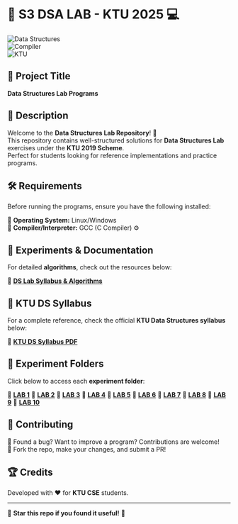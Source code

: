 # 🚀 S3 DSA LAB - KTU 2025 💻  

![Data Structures](https://img.shields.io/badge/Data%20Structures-Arrays%20%7C%20Linked%20Lists%20%7C%20Trees-blue)  
![Compiler](https://img.shields.io/badge/Compiler-GCC%20%7C%20C-green)  
![KTU](https://img.shields.io/badge/Scheme-KTU%202019-orange)  

## 📌 Project Title  
**Data Structures Lab Programs**  

## 📖 Description  
Welcome to the **Data Structures Lab Repository**! 🎯  
This repository contains well-structured solutions for **Data Structures Lab** exercises under the **KTU 2019 Scheme**.  
Perfect for students looking for reference implementations and practice programs.  

## 🛠️ Requirements  
Before running the programs, ensure you have the following installed:  

🔹 **Operating System:** Linux/Windows  
🔹 **Compiler/Interpreter:** GCC (C Compiler) ⚙️  

## 📜 Experiments & Documentation  
For detailed **algorithms**, check out the resources below:  

📂 [**DS Lab Syllabus & Algorithms**](https://drive.google.com/drive/folders/1s0s9yqOd-DlrTmuB_tXk9_Ts9hcce0hm?usp=sharing)  

## 📖 KTU DS Syllabus  
For a complete reference, check the official **KTU Data Structures syllabus** below:  

📄 **[KTU DS Syllabus PDF](https://drive.google.com/file/d/1MYGAhUXrEz4UmIfopge15-u9_SbBJ6T8/view)**  

## 📂 Experiment Folders  
Click below to access each **experiment folder**:  

🔹 **[LAB 1](https://github.com/iamkarthik2004/S3-DSA-LAB_SJCET_23-27/tree/main/1.%20DSA%20LAB%201)**
🔹 **[LAB 2](https://github.com/iamkarthik2004/S3-DSA-LAB_SJCET_23-27/tree/main/2.%20DSA%20LAB%202)**
🔹 **[LAB 3](https://github.com/iamkarthik2004/S3-DSA-LAB_SJCET_23-27/tree/main/3.%20DSA%20LAB%203)**
🔹 **[LAB 4](https://github.com/iamkarthik2004/S3-DSA-LAB_SJCET_23-27/tree/main/4.%20DSA%20LAB%204)**
🔹 **[LAB 5](https://github.com/iamkarthik2004/S3-DSA-LAB_SJCET_23-27/tree/main/5.%20DSA%20LAB%205)**
🔹 **[LAB 6](https://github.com/iamkarthik2004/S3-DSA-LAB_SJCET_23-27/tree/main/6.%20DSA%20LAB%206)**
🔹 **[LAB 7](https://github.com/iamkarthik2004/S3-DSA-LAB_SJCET_23-27/tree/main/7.%20DSA%20LAB%207)**
🔹 **[LAB 8](https://github.com/iamkarthik2004/S3-DSA-LAB_SJCET_23-27/tree/main/8.%20DSA%20LAB%208)**
🔹 **[LAB 9](https://github.com/iamkarthik2004/S3-DSA-LAB_SJCET_23-27/tree/main/9.%20DSA%20LAB%209)**
🔹 **[LAB 10](https://github.com/iamkarthik2004/S3-DSA-LAB_SJCET_23-27/tree/main/10.%20DSA%20LAB%2010)**


## 🤝 Contributing  
🔹 Found a bug? Want to improve a program? Contributions are welcome!  
🔹 Fork the repo, make your changes, and submit a PR!  

## 🏆 Credits  
Developed with ❤️ for **KTU CSE** students.  

---  

🌟 **Star this repo if you found it useful!** 🚀
